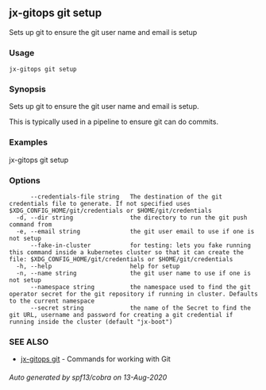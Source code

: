 ## jx-gitops git setup

Sets up git to ensure the git user name and email is setup

### Usage

```
jx-gitops git setup
```

### Synopsis

Sets up git to ensure the git user name and email is setup.
  
This is typically used in a pipeline to ensure git can do commits.

### Examples

  jx-gitops git setup

### Options

```
      --credentials-file string   The destination of the git credentials file to generate. If not specified uses $XDG_CONFIG_HOME/git/credentials or $HOME/git/credentials
  -d, --dir string                the directory to run the git push command from
  -e, --email string              the git user email to use if one is not setup
      --fake-in-cluster           for testing: lets you fake running this command inside a kubernetes cluster so that it can create the file: $XDG_CONFIG_HOME/git/credentials or $HOME/git/credentials
  -h, --help                      help for setup
  -n, --name string               the git user name to use if one is not setup
      --namespace string          the namespace used to find the git operator secret for the git repository if running in cluster. Defaults to the current namespace
      --secret string             the name of the Secret to find the git URL, username and password for creating a git credential if running inside the cluster (default "jx-boot")
```

### SEE ALSO

* [jx-gitops git](jx-gitops_git.md)	 - Commands for working with Git

###### Auto generated by spf13/cobra on 13-Aug-2020
